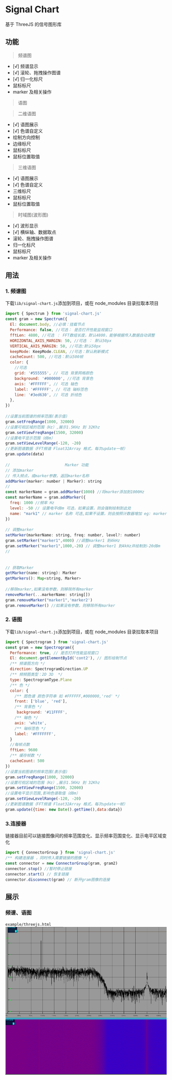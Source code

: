 # Signal Chart

基于 ThreeJS 的信号图形库

## 功能

> 频谱图

- [√] 频谱显示
- [√] 滚轮、拖拽操作图谱
- [√] 归一化标尺
- 鼠标标尺
- marker 及相关操作

> 语图

> 二维语图

- [√] 语图展示
- [√] 色谱自定义
- 绘制方向控制
- 边缘标尺
- 鼠标标尺
- 鼠标位置取值

> 三维语图

- [√] 语图展示
- [√] 色谱自定义
- 三维标尺
- 鼠标标尺
- 鼠标位置取值

> 时域图(波形图)

- [√] 波形显示
- [√] 横纵轴、数据取点
- 滚轮、拖拽操作图谱
- 归一化标尺
- 鼠标标尺
- marker 及相关操作

## 用法

### 1. 频谱图

下载`lib/signal-chart.js`添加到项目，或在 node_modules 目录拉取本项目

```js
import { Spectrum } from 'signal-chart.js'
const gram = new Spectrum({
  El: document.body, //必填：挂载节点
  Performance: false, //可选： 是否打开性能监视窗口
  fftLen: 4800, //可选 ： FFT数组长度，默认4800，能够根据传入数据自动调整
  HORIZONTAL_AXIS_MARGIN: 50, //可选 ： 默认50px
  VERTICAL_AXIS_MARGIN: 50, //可选:默认50px
  keepMode: KeepMode.CLEAN, //可选：默认刷新模式
  cacheCount: 500, //可选：默认500帧
  color: {
    //可选
    grid: '#555555', // 可选 背景网格颜色
    background: '#000000', //可选 背景色
    axis: '#FFFFFF', // 可选 轴色
    label: '#FFFFFF', // 可选 轴标签色
    line: '#3ed630', // 可选 折线色
  },
})

//设置当前图谱的频率范围(表示值)
gram.setFreqRange(1000, 32000)
//设置可视区域的范围（Hz）,展示1.5KHz 到 32Khz
gram.setViewFreqRange(1500, 32000)
//设置电平显示范围（dBm）
gram.setViewLevelRange(-120, -20)
//更新图谱数据（FFT频谱 Float32Array 格式，每次update一帧）
gram.update(data)

//                        Marker 功能
// 添加marker
// 传入频点，或marker参数，返回marker名称
addMarker(marker: number | Marker): string
//
const markerName = gram.addMarker(1000) //将marker添加到1000Hz
const markerName = gram.addMarker({
  freq: 1000 //频率 Hz
  level: -50 // 设置电平dBm 可选，如果设置，则会强制绘制到此处
  name: "mark1" // marker 名称 可选,如果不设置，则会按照计数器增加 eg: marker1
})

// 调整marker
setMarker(markerName: string, freq: number, level?: number)
gram.setMarker("marker1",4000) //调整marker1 到4kHz
gram.setMarker("marker1",1000,-20) // 调整marker1 到4kHz并绘制到-20dBm
//


// 获取Marker
getMarker(name: string): Marker
getMarkers(): Map<string, Marker>

//移除marker,如果没有参数，则移除所有marker
removeMarker(...markerName: string[])
gram.removeMarker("marker1",'marker2')
gram.removeMarker() //如果没有参数，则移除所有marker

```

### 2. 语图

下载`lib/signal-chart.js`添加到项目，或在 node_modules 目录拉取本项目

```js
import { Spectrogram } from 'signal-chart.js'
const gram = new Spectrogram({
  Performance: true, // 是否打开性能监视窗口
  El: document.getElementById('cont2'), // 图形绘制节点
  /** 频谱图方向 */
  direction: SpectrogramDirection.UP
  /** 频频图类型：2D 3D  */
  type: SpectrogramType.Plane
  /** 色 */
  color: {
    /** 图色谱 颜色字符串 如 #FFFFFF,#000000,'red' */
    front: ['blue', 'red'],
    /** 背景色 */
     background: '#11FFFF',
    /** 轴色 */
    axis: 'white',
    /** 轴标签色 */
    label: '#FFFFFFF',
  }
  //每帧点数
  fftLen: 9600
  /** 缓存帧数 */
  cacheCount: 500
})
//设置当前图谱的频率范围(表示值)
gram.setFreqRange(1000, 32000)
//设置可视区域的范围（Hz）,展示1.5KHz 到 32Khz
gram.setViewFreqRange(1500, 32000)
//设置电平显示范围,影响色谱取值（dBm）
gram.setViewLevelRange(-120, -20)
//更新图谱数据（FFT频谱 Float32Array 格式，每次update一帧）
gram.update({time: new Date().getTime(),data:data})
```

### 3.连接器

链接器目前可以链接图像间的频率范围变化、显示频率范围变化、显示电平区域变化

```js
import { ConnectorGroup } from 'signal-chart.js'
/** 构建连接器 ，同时传入需要链接的图像 */
const connector = new ConnectorGroup(gram, gram2)
connector.stop() //暂时停止链接
connector.start() // 恢复链接
connector.disconnect(gram) // 断开gram图像的连接
```

## 展示

### 频谱、语图

`example/threejs.html`
![alt 频谱、语图](example/gram-1.png)
